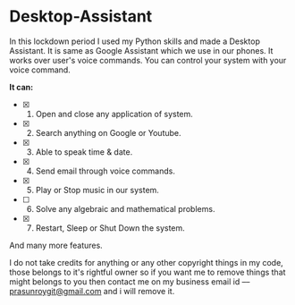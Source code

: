 # Desktop-Assistant
In this lockdown period I used my Python skills and made a Desktop Assistant. 
It is same as Google Assistant which we use in our phones. 
It works over user's voice commands. 
You can control your system with your voice command.  

**It can:** 

* [x] 1. Open and close any application of system. 
* [x] 2. Search anything on Google or Youtube. 
* [x] 3. Able to speak time & date. 
* [x] 4. Send email through voice commands. 
* [x] 5. Play or Stop music in our system. 
* [ ] 6. Solve any algebraic and mathematical problems. 
* [x] 7. Restart, Sleep or Shut Down the system. 

And many more features.

I do not take credits for anything or any other copyright things in my code, those belongs to it's rightful owner so if you want me to remove things that might belongs to you then contact me on my business email id –– prasunroygit@gmail.com and i will remove it.
